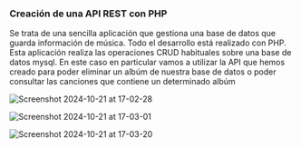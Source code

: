 ### Creación  de una API REST con PHP
Se trata de una sencilla aplicación que gestiona una base de datos que guarda información de música.
Todo el desarrollo está realizado con PHP.
Esta aplicación realiza las operaciones CRUD habituales sobre una base de datos mysql.
En este caso en particular vamos a utilizar la API que hemos creado para poder eliminar un albúm de nuestra base de datos o poder consultar las canciones que contiene un determinado albúm

![Screenshot 2024-10-21 at 17-02-28 ](https://github.com/user-attachments/assets/8deb58da-c52e-45f5-8327-8f6ab2b717b1)

![Screenshot 2024-10-21 at 17-03-01 ](https://github.com/user-attachments/assets/f45f23de-0739-4c5b-9c74-41fb93960fe2)

![Screenshot 2024-10-21 at 17-03-20 ](https://github.com/user-attachments/assets/a3e46a12-0d32-48fe-a84f-f2ed5e321b57)
